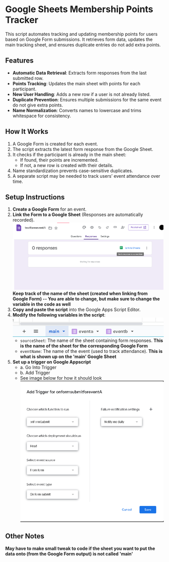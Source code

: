 # Google Sheets Membership Points Tracker

This script automates tracking and updating membership points for users based on Google Form submissions. It retrieves form data, updates the main tracking sheet, and ensures duplicate entries do not add extra points. 

## Features

- **Automatic Data Retrieval**: Extracts form responses from the last submitted row.
- **Points Tracking**: Updates the main sheet with points for each participant.
- **New User Handling**: Adds a new row if a user is not already listed.
- **Duplicate Prevention**: Ensures multiple submissions for the same event do not give extra points.
- **Name Normalization**: Converts names to lowercase and trims whitespace for consistency.

## How It Works

1. A Google Form is created for each event.
2. The script extracts the latest form response from the Google Sheet.
3. It checks if the participant is already in the main sheet:
   - If found, their points are incremented.
   - If not, a new row is created with their details.
4. Name standardization prevents case-sensitive duplicates.
5. A separate script may be needed to track users’ event attendance over time.

## Setup Instructions

1. **Create a Google Form** for an event.
2. **Link the Form to a Google Sheet** (Responses are automatically recorded).
![Link Event for Each Google Form](images/linkeventforeachgoogleform.png)
    **Keep track of the name of the sheet (created when linking from Google Form) -- You are able to change, but make sure to change the variable in the code as well**
3. **Copy and paste the script** into the Google Apps Script Editor.
4. **Modify the following variables in the script**:
![After Linking Google Form with Google Sheet, Use the Name of the tab you have Created](images/afterlinkusethisname.png)
   - `sourceSheet`: The name of the sheet containing form responses.
    **This is the name of the sheet for the corresponding Google Form** 
   - `eventName`: The name of the event (used to track attendance).
        **This is what is shown up on the 'main' Google Sheet** 
5. **Set up a trigger on Google Appscript**
    - a. Go Into Trigger
    - b. Add Trigger
    - See image below for how it should look
![How Triggers Should Look](images/howtriggershouldlook.png)



## Other Notes
**May have to make small tweak to code if the sheet you want to put the data onto (from the Google Form output) is not called 'main'** 
